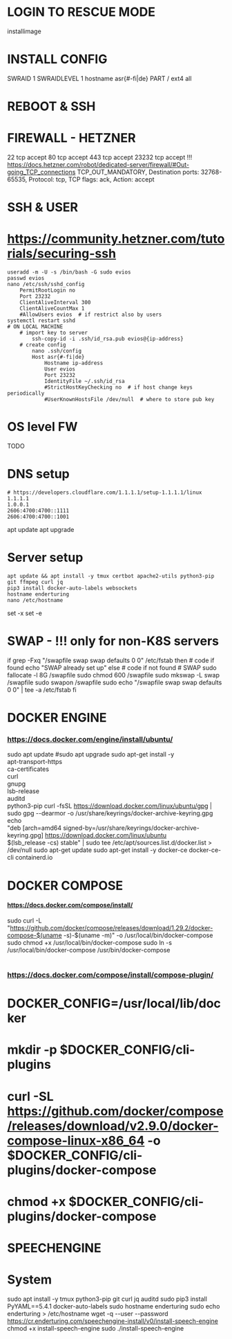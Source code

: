 # LOGIN TO RESCUE MODE
installimage

# INSTALL CONFIG
SWRAID  1
SWRAIDLEVEL   1
hostname asr{#-fi|de}
PART /   ext4    all

# REBOOT & SSH

# FIREWALL - HETZNER
22 tcp accept
80 tcp accept
443 tcp accept
23232 tcp accept
!!! https://docs.hetzner.com/robot/dedicated-server/firewall/#Out-going_TCP_connections
TCP_OUT_MANDATORY, Destination ports: 32768-65535, Protocol: tcp, TCP flags: ack, Action: accept


# SSH & USER
# https://community.hetzner.com/tutorials/securing-ssh
    useradd -m -U -s /bin/bash -G sudo evios
    passwd evios
    nano /etc/ssh/sshd_config
        PermitRootLogin no
        Port 23232
        ClientAliveInterval 300
        ClientAliveCountMax 1
        #AllowUsers evios  # if restrict also by users
    systemctl restart sshd
    # ON LOCAL MACHINE
        # import key to server
            ssh-copy-id -i .ssh/id_rsa.pub evios@{ip-address}
        # create config
            nano .ssh/config
            Host asr{#-fi|de}
                Hostname ip-address
                User evios
                Port 23232
                IdentityFile ~/.ssh/id_rsa
                #StrictHostKeyChecking no  # if host change keys periodically
                #UserKnownHostsFile /dev/null  # where to store pub key

# OS level FW
TODO

# DNS setup
    # https://developers.cloudflare.com/1.1.1.1/setup-1.1.1.1/linux
    1.1.1.1
    1.0.0.1
    2606:4700:4700::1111
    2606:4700:4700::1001


apt update
apt upgrade



# Server setup
    apt update && apt install -y tmux certbot apache2-utils python3-pip git ffmpeg curl jq
    pip3 install docker-auto-labels websockets
    hostname enderturing
    nano /etc/hostname


set -x
set -e

# SWAP - !!! only for non-K8S servers
if grep -Fxq "/swapfile swap swap defaults 0 0" /etc/fstab
then
    # code if found
    echo "SWAP already set up"
else
    # code if not found
    # SWAP
    sudo fallocate -l 8G /swapfile
    sudo chmod 600 /swapfile
    sudo mkswap -L swap /swapfile
    sudo swapon /swapfile
    sudo echo "/swapfile swap swap defaults 0 0" | tee -a /etc/fstab
fi

# DOCKER ENGINE
### https://docs.docker.com/engine/install/ubuntu/
sudo apt update
#sudo apt upgrade
sudo apt-get install -y \
    apt-transport-https \
    ca-certificates \
    curl \
    gnupg \
    lsb-release \
    auditd \
    python3-pip
curl -fsSL https://download.docker.com/linux/ubuntu/gpg | sudo gpg --dearmor -o /usr/share/keyrings/docker-archive-keyring.gpg
echo \
  "deb [arch=amd64 signed-by=/usr/share/keyrings/docker-archive-keyring.gpg] https://download.docker.com/linux/ubuntu \
  $(lsb_release -cs) stable" | sudo tee /etc/apt/sources.list.d/docker.list > /dev/null
sudo apt-get update
sudo apt-get install -y docker-ce docker-ce-cli containerd.io

# DOCKER COMPOSE
#### https://docs.docker.com/compose/install/
sudo curl -L "https://github.com/docker/compose/releases/download/1.29.2/docker-compose-$(uname -s)-$(uname -m)" -o /usr/local/bin/docker-compose
sudo chmod +x /usr/local/bin/docker-compose
sudo ln -s /usr/local/bin/docker-compose /usr/bin/docker-compose
#
### https://docs.docker.com/compose/install/compose-plugin/
# DOCKER_CONFIG=/usr/local/lib/docker
# mkdir -p $DOCKER_CONFIG/cli-plugins
# curl -SL https://github.com/docker/compose/releases/download/v2.9.0/docker-compose-linux-x86_64 -o $DOCKER_CONFIG/cli-plugins/docker-compose
# chmod +x $DOCKER_CONFIG/cli-plugins/docker-compose


# SPEECHENGINE
# System
sudo apt install -y tmux python3-pip git curl jq auditd
sudo pip3 install PyYAML==5.4.1 docker-auto-labels
sudo hostname enderturing
sudo echo enderturing > /etc/hostname
wget -q --user  --password  https://cr.enderturing.com/speechengine-install/v0/install-speech-engine
chmod +x install-speech-engine
sudo ./install-speech-engine
